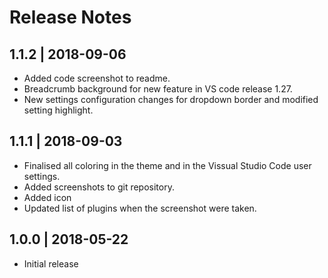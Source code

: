 # Release Notes

## 1.1.2 | 2018-09-06
- Added code screenshot to readme.
- Breadcrumb background for new feature in VS code release 1.27.
- New settings configuration changes for dropdown border and modified setting highlight.

## 1.1.1 | 2018-09-03
- Finalised all coloring in the theme and in the Vissual Studio Code user settings.
- Added screenshots to git repository.
- Added icon
- Updated list of plugins when the screenshot were taken.

## 1.0.0 | 2018-05-22
- Initial release
